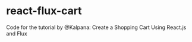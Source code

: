 react-flux-cart
===============

Code for the tutorial by @Kalpana: Create a Shopping Cart Using React.js and Flux
